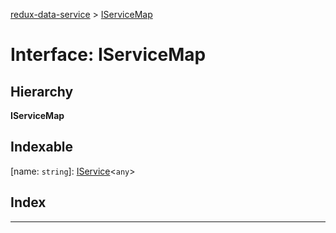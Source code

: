 [redux-data-service](../README.md) > [IServiceMap](../interfaces/iservicemap.md)

# Interface: IServiceMap

## Hierarchy

**IServiceMap**

## Indexable

\[name: `string`\]:&nbsp;[IService](iservice.md)<`any`>
## Index

---

